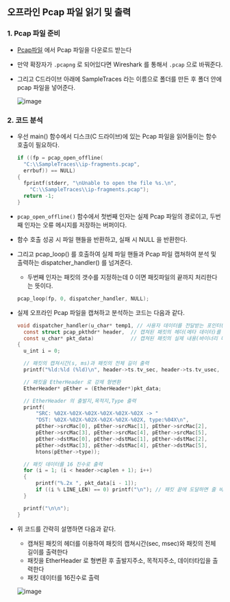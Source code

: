 ## 오프라인 Pcap 파일 읽기 및 출력

### 1. Pcap 파일 준비
- [Pcap파일](https://www.chappell-university.com/traces) 에서 Pcap 파일을 다운로드 받는다
- 만약 확장자가 `.pcapng` 로 되어있다면 Wireshark 를 통해서 `.pcap` 으로 바꿔준다.
- 그리고 C드라이브 아래에 SampleTraces 라는 이름으로 폴더를 만든 후 폴더 안에 pcap 파일을 넣어준다.

  ![image](https://github.com/user-attachments/assets/72ae2cdf-2512-4e8f-aed9-2ae112f08938)

### 2. 코드 분석
- 우선 main() 함수에서 디스크(C 드라이브)에 있는 Pcap 파일을 읽어들이는 함수 호출이 필요하다.
  ```c
  if ((fp = pcap_open_offline(
    "C:\\SampleTraces\\ip-fragments.pcap",
    errbuf)) == NULL)
  {
    fprintf(stderr, "\nUnable to open the file %s.\n",
      "C:\\SampleTraces\\ip-fragments.pcap");
    return -1;
  }
  ```
- `pcap_open_offline()` 함수에서 첫번째 인자는 실제 Pcap 파일의 경로이고, 두번째 인자는 오류 메시지를 저장하는 버퍼이다.
- 함수 호출 성공 시 파일 핸들을 반환하고, 실패 시 NULL 을 반환한다.

- 그리고 pcap_loop() 를 호출하여 실제 파일 핸들과 Pcap 파일 캡쳐하여 분석 및 출력하는 dispatcher_handler() 를 넘겨준다.
  - 두번째 인자는 패킷의 갯수를 지정하는데 0 이면 패킷파일의 끝까지 처리한다는 뜻이다.   
  ```c
  pcap_loop(fp, 0, dispatcher_handler, NULL);
  ```
- 실제 오프라인 Pcap 파일을 캡쳐하고 분석하는 코드는 다음과 같다.
  ```c
  void dispatcher_handler(u_char* temp1, // 사용자 데이터를 전달받는 포인터(현재 예제에서는 NULL 을 넘기기 때문에 null)
  	const struct pcap_pkthdr* header,  // 캡쳐된 패킷의 헤더(메타 데이터)를 담고 있는 구조체
  	const u_char* pkt_data)            // 캡쳐된 패킷의 실제 내용(바이너리 데이터)
  {
  	u_int i = 0;
  
  	// 패킷의 캡쳐시간(s, ms)과 패킷의 전체 길이 출력
  	printf("%ld:%ld (%ld)\n", header->ts.tv_sec, header->ts.tv_usec, header->len);
  
  	// 패킷을 EtherHeader 로 강제 형변환
  	EtherHeader* pEther = (EtherHeader*)pkt_data;
  
  	// EtherHeader 의 출발지,목적지,Type 출력
  	printf(
  		"SRC: %02X-%02X-%02X-%02X-%02X-%02X -> "
  		"DST: %02X-%02X-%02X-%02X-%02X-%02X, type:%04X\n",
  		pEther->srcMac[0], pEther->srcMac[1], pEther->srcMac[2],
  		pEther->srcMac[3], pEther->srcMac[4], pEther->srcMac[5],
  		pEther->dstMac[0], pEther->dstMac[1], pEther->dstMac[2],
  		pEther->dstMac[3], pEther->dstMac[4], pEther->dstMac[5],
  		htons(pEther->type));
  
  	// 패킷 데이터를 16 진수로 출력
  	for (i = 1; (i < header->caplen + 1); i++)
  	{
  		printf("%.2x ", pkt_data[i - 1]);
  		if ((i % LINE_LEN) == 0) printf("\n"); // 패킷 끝에 도달하면 줄 바꿈후 종료
  	}
  
  	printf("\n\n");
  }
  ```
- 위 코드를 간략히 설명하면 다음과 같다.
  - 캡쳐된 패킷의 헤더를 이용하여 패킷의 캡쳐시간(sec, msec)와 패킷의 전체 길이를 출력한다
  - 패킷을 EtherHeader 로 형변환 후 출발지주소, 목적지주소, 데이터타입을 출력한다
  - 패킷 데이터를 16진수로 출력

  ![image](https://github.com/user-attachments/assets/55c6f7e7-ca68-4dbc-a909-a93d5150c22a)

